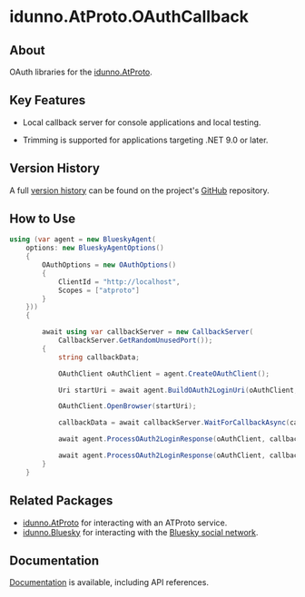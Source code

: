 # idunno.AtProto.OAuthCallback

## About

OAuth libraries for the [idunno.AtProto](https://www.nuget.org/packages/idunno.AtProto).

## Key Features

* Local callback server for console applications and local testing.

* Trimming is supported for applications targeting .NET 9.0 or later.

## Version History

A full [version history](https://github.com/blowdart/idunno.Bluesky/blob/main/CHANGELOG.md) can be found on the project's
[GitHub](https://github.com/blowdart/idunno.Bluesky/) repository.

## How to Use

```c#
using (var agent = new BlueskyAgent(
    options: new BlueskyAgentOptions()
    {
        OAuthOptions = new OAuthOptions()
        {
            ClientId = "http://localhost",
            Scopes = ["atproto"]
        }
    }))
    {

        await using var callbackServer = new CallbackServer(
            CallbackServer.GetRandomUnusedPort());
        {
            string callbackData;

            OAuthClient oAuthClient = agent.CreateOAuthClient();

            Uri startUri = await agent.BuildOAuth2LoginUri(oAuthClient, loginHandle, returnUri: callbackServer.Uri, cancellationToken: cancellationToken);

            OAuthClient.OpenBrowser(startUri);

            callbackData = await callbackServer.WaitForCallbackAsync(cancellationToken: cancellationToken).ConfigureAwait(false);

            await agent.ProcessOAuth2LoginResponse(oAuthClient, callbackData, cancellationToken);

            await agent.ProcessOAuth2LoginResponse(oAuthClient, callbackData, cancellationToken);
        }
    }
```

## Related Packages

* [idunno.AtProto](https://www.nuget.org/packages/idunno.AtProto) for interacting with an ATProto service.
* [idunno.Bluesky](https://www.nuget.org/packages/idunno.Bluesky) for interacting with the [Bluesky social network](https://docs.bsky.app/).

## Documentation
[Documentation](https://bluesky.idunno.dev/) is available, including API references.
